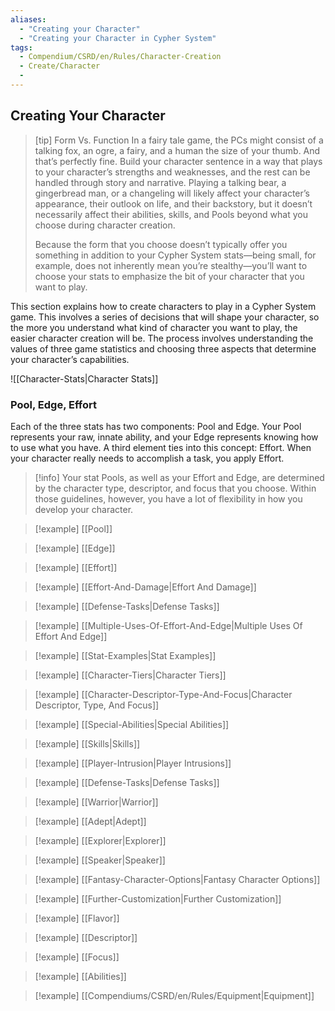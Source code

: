 ```yaml
---
aliases:
  - "Creating your Character"
  - "Creating your Character in Cypher System"
tags:
  - Compendium/CSRD/en/Rules/Character-Creation
  - Create/Character
  - 
---
```


## Creating Your Character

>[tip] Form Vs. Function
>In a fairy tale game, the PCs might consist of a talking fox, an ogre, a fairy, and a human the size of your thumb. And that’s perfectly fine. Build your character sentence in a way that plays to your character’s strengths and weaknesses, and the rest can be handled through story and narrative. Playing a talking bear, a gingerbread man, or a changeling will likely affect your character’s appearance, their outlook on life, and their backstory, but it doesn’t necessarily affect their abilities, skills, and Pools beyond what you choose during character creation.
>
>Because the form that you choose doesn’t typically offer you something in addition to your Cypher System stats—being small, for example, does not inherently mean you’re stealthy—you’ll want to choose your stats to emphasize the bit of your character that you want to play.


This section explains how to create characters to play in a Cypher System game. This involves a series of decisions that will shape your character, so the more you understand what kind of character you want to play, the easier character creation will be. The process involves understanding the values of three game statistics and choosing three aspects that determine your character’s capabilities. 

![[Character-Stats|Character Stats]]

### Pool, Edge, Effort  
Each of the three stats has two components: Pool and Edge. Your Pool represents your raw, innate ability, and your Edge represents knowing how to use what you have. A third element ties into this concept: Effort. When your character really needs to accomplish a task, you apply Effort.  
>[!info] 
>Your stat Pools, as well as your Effort and Edge, are determined by the character type, descriptor, and focus that you choose. Within those guidelines, however, you have a lot of flexibility in how you develop your character. 

>[!example] [[Pool]]

>[!example] [[Edge]]

>[!example] [[Effort]]

>[!example] [[Effort-And-Damage|Effort And Damage]]

>[!example] [[Defense-Tasks|Defense Tasks]]  

 >[!example] [[Multiple-Uses-Of-Effort-And-Edge|Multiple Uses Of Effort And Edge]]

>[!example]  [[Stat-Examples|Stat Examples]]

>[!example]  [[Character-Tiers|Character Tiers]]

>[!example]  [[Character-Descriptor-Type-And-Focus|Character Descriptor, Type, And Focus]]  

>[!example]  [[Special-Abilities|Special Abilities]]  

>[!example]  [[Skills|Skills]]

>[!example] [[Player-Intrusion|Player Intrusions]]

>[!example] [[Defense-Tasks|Defense Tasks]]

>[!example] [[Warrior|Warrior]]

>[!example] [[Adept|Adept]]

>[!example] [[Explorer|Explorer]]

>[!example] [[Speaker|Speaker]]

>[!example] [[Fantasy-Character-Options|Fantasy Character Options]]

>[!example] [[Further-Customization|Further Customization]]

>[!example] [[Flavor]]

>[!example] [[Descriptor]]  

>[!example] [[Focus]]

>[!example] [[Abilities]] 

>[!example] [[Compendiums/CSRD/en/Rules/Equipment|Equipment]] 
